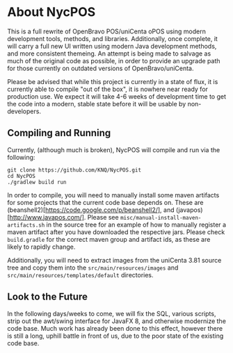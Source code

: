 # About NycPOS # 
This is a full rewrite of OpenBravo POS/uniCenta oPOS using modern development
tools, methods, and libraries. Additionally, once complete, it will carry a
full new UI written using modern Java development methods, and more consistent
themeing. An attempt is being made to salvage as much of the original code as
possible, in order to provide an upgrade path for those currently on outdated
versions of OpenBravo/uniCenta.

Please be advised that while this project is currently in a state of flux, it
is currently able to compile "out of the box", it is nowhere near ready for
production use. We expect it will take 4-6 weeks of development time to get the
code into a modern, stable state before it will be usable by non-developers.

## Compiling and Running ##

Currently, (although much is broken), NycPOS will compile and run via the
following:

    git clone https://github.com/KNQ/NycPOS.git
    cd NycPOS
    ./gradlew build run

In order to compile, you will need to manually install some maven artifacts for
some projects that the current code base depends on. These are
(beanshell2)[https://code.google.com/p/beanshell2/], and
(javapos)[http://www.javapos.com/]. Please see
`misc/manual-install-maven-artifacts.sh` in the source tree for an example of
how to manually register a maven artifact after you have downloaded the
respective jars. Please check `build.gradle` for the correct maven group and
artifact ids, as these are likely to rapidly change.

Additionally, you will need to extract images from the uniCenta 3.81 source
tree and copy them into the `src/main/resources/images` and
`src/main/resources/templates/default` directories.

## Look to the Future ##

In the following days/weeks to come, we will fix the SQL, various scripts,
strip out the awt/swing interface for JavaFX 8, and otherwise modernize the
code base. Much work has already been done to this effect, however there is
still a long, uphill battle in front of us, due to the poor state of the
existing code base.
